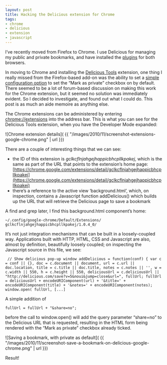 ```yaml
---
layout: post
title: Hacking the Delicious extension for Chrome
tags:
- chrome
- delicious
- extension
- javascript
---
```



I’ve recently moved from Firefox to Chrome. I use Delicious for managing my public and private bookmarks, and have installed the [plugins](http://www.delicious.com/help/tools) for both browsers.

In moving to Chrome and installing the [Delicious Tools](https://chrome.google.com/extensions/detail/gclkcflnjahgejhappicbhcpllkpakej) extension, one thing I really missed from the Firefox-based add-on was the ability to set a [simple configuration option](http://kenyarmosh.com/delicious-firefox-add-on-always-mark-as-private/) to set the “Mark as private” checkbox on by default. There seemed to be a lot of forum-based discussion on making this work for the Chrome extension, but it seemed no solution was immediately evident. So I decided to investigate, and found out what I could do. This post is as much an aide memoire as anything else.

The Chrome extensions can be administered by entering [chrome://extensions](chrome://extensions) into the address bar. This is what you can see for the Delicious Tools extension, when you have the Developer Mode expanded:

![Chrome extension details]( {{ "/images/2010/11/screenshot-extensions-google-chrome.png" | url }})

There are a couple of interesting things that we can see:

- the ID of this extension is *gclkcflnjahgejhappicbhcpllkpakej*, which is the same as part of the URL that points to the extension’s home page:
[https://chrome.google.com/extensions/detail/gclkcflnjahgejhappicbhcpllkpakej](https://chrome.google.com/extensions/detail/gclkcflnjahgejhappicbhcpllkpakej)
- there’s a reference to the active view ‘background.html’, which, on inspection, contains a Javascript function addDelicious() which builds up the URL that will retrieve the Delicious page to save a bookmark

A find and grep later, I find this background.html component’s home:

```
~/.config/google-chrome/Default/Extensions/ gclkcflnjahgejhappicbhcpllkpakej/1.0.4_0/
```

It’s not just integration mechanisms that can be built in a loosely-coupled way. Applications built with HTTP, HTML, CSS and Javascript are also, almost by definition, beautifully loosely coupled; on inspecting the Javascript source in this file, we see:

```
 // Show delicious pop-up window addDelicious = function(conf) { var c = conf || {}, doc = c.document || document, url = c.url || doc.location, title = c.title || doc.title, notes = c.notes || '', w = c.width || 550, h = c.height || 550, deliciousUrl = c.deliciousUrl || "http://delicious.com/save?v=5&noui&jump=close&url=", fullUrl; fullUrl = deliciousUrl + encodeURIComponent(url) + '&title=' + encodeURIComponent(title) + '&notes=' + encodeURIComponent(notes); window.open( fullUrl, [...]
```

A simple addition of

```
fullUrl = fullUrl + "&share=no";
```

before the call to window.open() will add the query parameter “share=no” to the Delicious URL that is requested, resulting in the HTML form being rendered with the “Mark as private” checkbox already ticked.

![Saving a bookmark, with private as default]( {{ "/images/2010/11/screenshot-save-a-bookmark-on-delicious-google-chrome.png" | url }})

Result!
